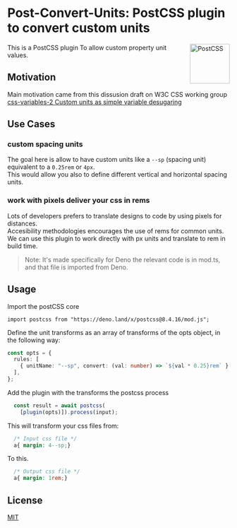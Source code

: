 # Post-Convert-Units: PostCSS plugin to convert custom units

This is a PostCSS plugin 
<img src="https://postcss.github.io/postcss/logo.svg" alt="PostCSS" width="90" height="90" align="right">
To allow custom property unit values. 

## Motivation 
Main motivation came from this dissusion draft on W3C CSS working group 
[css-variables-2 Custom units as simple variable desugaring](https://github.com/w3c/csswg-drafts/issues/7379)

## Use Cases

### custom spacing units
The goal here is allow to have custom units like a `--sp` (spacing unit) equivalent to a `0.25rem` or `4px`.\
This would allow you also to define different vertical and horizontal spacing units.

### work with pixels deliver your css in rems 
Lots of developers prefers to translate designs to code by using pixels for distances.\
Accesibility methodologies encourages the use of rems for common units.\
We can use this plugin to work directly with px units and translate to rem in build time.

> Note: It's made specifically for Deno the relevant code is in mod.ts, and that file is imported from Deno.

## Usage

Import the postCSS core
```typesecript
import postcss from "https://deno.land/x/postcss@8.4.16/mod.js";
```

Define the unit transforms as an array of transforms of the opts object, in the following way:
```typescript
const opts = {
  rules: [
    { unitName: "--sp", convert: (val: number) => `${val * 0.25}rem` }
  ],
};
```

Add the plugin with the transforms the postcss process
```typescript
  const result = await postcss(
    [plugin(opts)]).process(input);
```

This will transform your css files from:
```css
  /* Input css file */
  a{ margin: 4--sp;}
```

To this.
```css
  /* Output css file */
  a{ margin: 1rem;}
```
## License

[MIT](LICENSE)